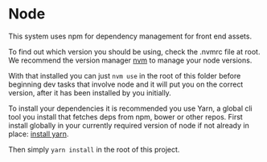 # Node

This system uses npm for dependency management for front end assets. 

To find out which version you should be using, check the .nvmrc file at root. We recommend the version manager [nvm](https://github.com/creationix/nvm) to manage your node versions.
 
 With that installed you can just `nvm use` in the root of this folder before beginning dev tasks that involve node and it will put you on the correct version, after it has been installed by you initially.
 
To install your dependencies it is recommended you use Yarn, a global cli tool you install that fetches deps from npm, bower or other repos. First install globally in your currently required version of node if not already in place: [install yarn](https://yarnpkg.com/en/docs/install).

Then simply `yarn install` in the root of this project.
 